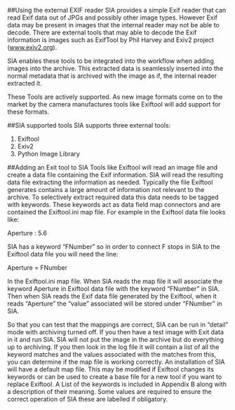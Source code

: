 ##Using the external EXIF reader
SIA provides a simple Exif reader that can read Exif data out of JPGs and possibly other image types.  However Exif data may be present in images that the internal reader may not be able to decode. There are external tools that may able to decode the Exif information is images such as ExifTool by Phil Harvey and Exiv2 project (www.exiv2.org).

SIA enables these tools to be integrated into the workflow when adding images into the archive.  This extracted data is seamlessly inserted into the normal metadata that is archived with the image as if, the internal reader extracted it.

These Tools are actively supported.  As new image formats come on to the market by the camera manufactures tools like Exiftool will add support for these formats.

##SIA supported tools
SIA supports three external tools:
1.	Exiftool
2.	Exiv2
3.	Python Image Library

##Adding an Exit tool to SIA
Tools like Exiftool will read an image file and create a data file containing the Exif information. SIA will read the resulting data file extracting the information as needed. Typically the file Exiftool generates contains a large amount of information not relevant to the archive. To selectively extract required data this data needs to be tagged with keywords.  These keywords act as data field map connectors and are contained the Exiftool.ini map file. 
For example in the Exiftool data file looks like:

Aperture    :    5.6

SIA has a keyword “FNumber” so in order to connect F stops in SIA to the Exiftool data file you will need the line:

Aperture = FNumber

In the Exiftool.ini map file. When SIA reads the map file it will associate the keyword Aperture in Exiftool data file with the keyword “FNumber” in SIA. Then when SIA reads the Exif data file generated by the Exiftool, when it reads “Aperture” the “value” associated will be stored under “FNumber” in SIA.

So that you can test that the mappings are correct, SIA can be run in “detail” mode with archiving turned off. If you then have a test image with Exit data in it and run SIA. SIA will not put the image in the archive but do everything up to archiving. If you then look in the log file it will contain a list of all the keyword matches and the values associated with the matches from this, you can determine if the map file is working correctly.
An installation of SIA will have a default map file. This may be modified if Exiftool changes its keywords or can be used to create a base file for a new tool if you want to replace Exiftool.
A List of the keywords is included in Appendix B along with a description of their meaning. Some values are required to ensure the correct operation of SIA these are labelled if obligatory.          